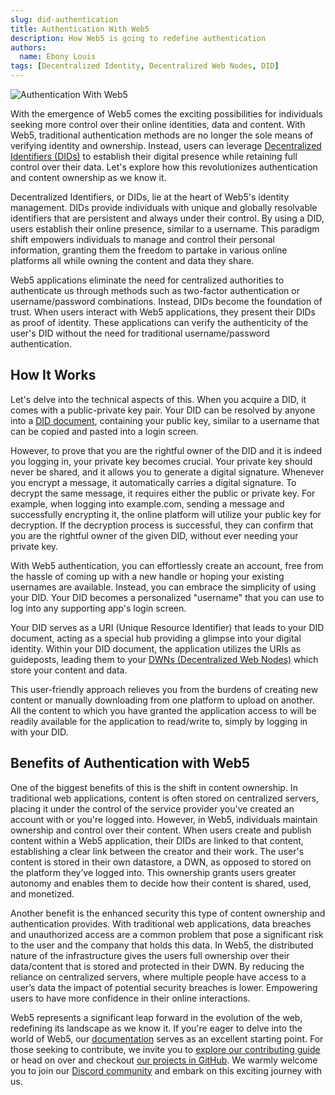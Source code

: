 ```yaml
---
slug: did-authentication
title: Authentication With Web5
description: How Web5 is going to redefine authentication
authors:
  name: Ebony Louis
tags: [Decentralized Identity, Decentralized Web Nodes, DID]
---
```


<head>
  <meta property="og:title" content="Authentication With Web5" />
  <meta property="og:type" content="website" />
  <meta property="og:url" content='https://developer.tbd.website/blog/2023-07-13-authentication-with-web5' />
  <meta name="og:description" content="How Web5 redefines authentications" />
  <meta property="og:image" content="https://developer.tbd.website/assets/images/did-Authentication-70e18133804e91e065490c80e0c3906d.png" /> 

  <meta name="twitter:card" content="summary_large_image" />
  <meta property="twitter:domain" content="developer.tbd.website" />
  <meta name="twitter:site" content="@tbdevs" />
  <meta name="twitter:title" content="Authentication With Web5" />
  <meta property="twitter:url" content='https://developer.tbd.website/blog/2023-07-13-authentication-with-web5' /> 
  <meta name="twitter:description" content="How Web5 redefines authentication" />
  <meta name="twitter:image" content="https://developer.tbd.website/assets/images/did-Authentication-70e18133804e91e065490c80e0c3906d.png" />

  <link rel="apple-touch-icon" href="https://developer.tbd.website/img/tbd-fav-icon-main.png" />
</head>

![Authentication With Web5](/img/did-Authentication.png)

With the emergence of Web5 comes the exciting possibilities for individuals seeking more control over their online identities, data and content. With Web5, traditional authentication methods are no longer the sole means of verifying identity and ownership. Instead, users can leverage [Decentralized Identifiers (DIDs)](https://developer.tbd.website/docs/web5/learn/decentralized-identifiers/) to establish their digital presence while retaining full control over their data. Let's explore how this revolutionizes authentication and content ownership as we know it. 

<!--truncate-->

Decentralized Identifiers, or DIDs, lie at the heart of Web5's identity management. DIDs provide individuals with unique and globally resolvable identifiers that are persistent and always under their control. By using a DID, users establish their online presence, similar to a username. This paradigm shift empowers individuals to manage and control their personal information, granting them the freedom to partake in various online platforms all while owning the content and data they share.


Web5 applications eliminate the need for centralized authorities to authenticate us through methods such as two-factor authentication or username/password combinations. Instead, DIDs become the foundation of trust. When users interact with Web5 applications, they present their DIDs as proof of identity. These applications can verify the authenticity of the user's DID without the need for traditional username/password authentication.

## How It Works

Let's delve into the technical aspects of this. When you acquire a DID, it comes with a public-private key pair. Your DID can be resolved by anyone into a [DID document](https://developer.tbd.website/docs/web5/learn/decentralized-identifiers#what-is-it), containing your public key, similar to a username that can be copied and pasted into a login screen. 

However, to prove that you are the rightful owner of the DID and it is indeed you logging in, your private key becomes crucial. Your private key should never be shared, and it allows you to generate a digital signature. Whenever you encrypt a message, it automatically carries a digital signature. To decrypt the same message, it requires either the public or private key. For example, when logging into example.com, sending a message and successfully encrypting it, the online platform will utilize your public key for decryption. If the decryption process is successful, they can confirm that you are the rightful owner of the given DID, without ever needing your private key.

With Web5 authentication, you can effortlessly create an account, free from the hassle of coming up with a new handle or hoping your existing usernames are available. Instead, you can embrace the simplicity of using your DID. Your DID becomes a personalized "username" that you can use to log into any supporting app's login screen.

Your DID serves as a URI (Unique Resource Identifier) that leads to your DID document, acting as a special hub providing a glimpse into your digital identity. Within your DID document, the application utilizes the URIs as guideposts, leading them to your [DWNs (Decentralized Web Nodes)](https://developer.tbd.website/docs/web5/learn/decentralized-web-nodes) which store your content and data.

This user-friendly approach relieves you from the burdens of creating new content or manually downloading from one platform to upload on another. All the content to which you have granted the application access to will be readily available for the application to read/write to, simply by logging in with your DID.

## Benefits of Authentication with Web5

One of the biggest benefits of this is the shift in content ownership. In traditional web applications, content is often stored on centralized servers, placing it under the control of the service provider you've created an account with or you're logged into. However, in Web5, individuals maintain ownership and control over their content. When users create and publish content within a Web5 application, their DIDs are linked to that content, establishing a clear link between the creator and their work. The user's content is stored in their own datastore, a DWN, as opposed to stored on the platform they’ve logged into. This ownership grants users greater autonomy and enables them to decide how their content is shared, used, and monetized.

Another benefit is the enhanced security this type of content ownership and authentication provides. With traditional web applications, data breaches and unauthorized access are a common problem that pose a significant risk to the user and the company that holds this data. In Web5, the distributed nature of the infrastructure gives the users full ownership over their data/content that is stored and protected in their DWN. By reducing the reliance on centralized servers, where multiple people have access to a user’s data the impact of potential security breaches is lower. Empowering users to have more confidence in their online interactions.

Web5 represents a significant leap forward in the evolution of the web, redefining its landscape as we know it. If you're eager to delve into the world of Web5, our [documentation](https://developer.tbd.website/docs/) serves as an excellent starting point. For those seeking to contribute, we invite you to [explore our contributing guide](https://developer.tbd.website/open-source/contributing) or head on over and checkout [our projects in GitHub](https://github.com/TBD54566975/web5-js). We warmly welcome you to join our [Discord community](https://discord.gg/tbd) and embark on this exciting journey with us.
